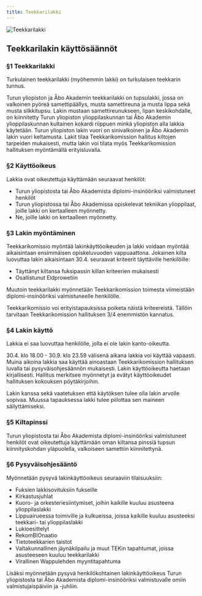 ```yaml
---
title: Teekkarilakki
---
```

![Teekkarilakki](/teekkarihattu.jpg)

## Teekkarilakin käyttösäännöt

### §1 Teekkarilakki

Turkulainen teekkarilakki (myöhemmin lakki) on turkulaisen teekkarin tunnus.

Turun yliopiston ja Åbo Akademin teekkarilakki on tupsulakki, jossa on valkoinen pyöreä samettipäällys, musta samettireuna ja musta lippa sekä musta silkkitupsu. Lakin mustaan samettireunukseen, lipan keskikohdalle, on kiinnitetty Turun yliopiston ylioppilaskunnan tai Åbo Akademin ylioppilaskunnan kultainen kokardi riippuen minkä yliopiston alla lakkia käytetään. Turun yliopiston lakin vuori on sinivalkoinen ja Åbo Akademin lakin vuori keltamusta. Lakit tilaa Teekkarikomission hallitus kiltojen tarpeiden mukaisesti, mutta lakin voi tilata myös Teekkarikomission hallituksen myöntämällä erityisluvalla.

### §2 Käyttöoikeus

Lakkia ovat oikeutettuja käyttämään seuraavat henkilöt:
* Turun yliopistosta tai Åbo Akademista diplomi-insinööriksi valmistuneet henkilöt
* Turun yliopistossa tai Åbo Akademissa opiskelevat tekniikan ylioppilaat, joille lakki on kertaalleen myönnetty.
* Ne, joille lakki on kertaalleen myönnetty.

### §3 Lakin myöntäminen

Teekkarikomissio myöntää lakinkäyttöoikeuden ja lakki voidaan myöntää aikaisintaan ensimmäisen opiskeluvuoden vappuaattona. Jokainen kilta luovuttaa lakin aikaisintaan 30.4. seuraavat kriteerit täyttäville henkilöille:

* Täyttänyt kiltansa fuksipassin killan kriteerien mukaisesti
* Osallistunut Eldprowetiin

Muutoin teekkarilakki myönnetään Teekkarikomission toimesta viimeistään diplomi-insinööriksi valmistuneelle henkilölle.

Teekkarikomissio voi erityistapauksissa poiketa näistä kriteereistä. Tällöin tarvitaan Teekkarikomission hallituksen 3/4 enemmistön kannatus.

### §4 Lakin käyttö

Lakkia ei saa luovuttaa henkilölle, jolla ei ole lakin kanto-oikeutta.

30.4. klo 18.00 - 30.9. klo 23.59 välisenä aikana lakkia voi käyttää vapaasti. Muina aikoina lakkia saa käyttää ainoastaan Teekkarikomission hallituksen luvalla tai pysyväisohjesäännön mukaisesti. Lakin käyttöoikeutta haetaan kirjallisesti. Hallitus merkitsee myönnetyt ja evätyt käyttöoikeudet hallituksen kokouksen pöytäkirjoihin.

Lakin kanssa sekä vaatetuksen että käytöksen tulee olla lakin arvolle sopivaa. Muussa tapauksessa lakki tulee piilottaa sen maineen säilyttämiseksi.

### §5 Kiltapinssi

Turun yliopistosta tai Åbo Akademista diplomi-insinööriksi valmistuneet henkilöt ovat oikeutettuja käyttämään oman kiltansa pinssiä tupsun kiinnityskohdan yläpuolella, valkoiseen samettiin kiinnitettynä.

### §6 Pysyväisohjesääntö

Myönnetään pysyvä lakinkäyttöoikeus seuraaviin tilaisuuksiin:
* Fuksien lakkisovituksiin fukseille
* Kirkastusjuhlat
* Kuoro- ja orkesteriesiintymiset, joihin kaikille kuuluu asusteena ylioppilaslakki
* Lippuairueessa toimiville ja kulkueissa, joissa kaikille kuuluu asusteeksi teekkari- tai ylioppilaslakki
* Lukioesittelyt
* RekomBIOnaatio
* Tietoteekkarien taistot
* Valtakunnallinen jäynäkilpailu ja muut TEKin tapahtumat, joissa asusteeseen kuuluu teekkarilakki
* Virallinen Wappulehden myyntitapahtuma

Lisäksi myönnetään pysyvä henkilökohtainen lakinkäyttöoikeus Turun yliopistosta tai Åbo Akademista diplomi-insinööriksi valmistuvalle omiin valmistujaispäiviin ja -juhliin.
